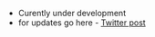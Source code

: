 - Curently under development 
- for updates go here - [Twitter post](https://x.com/xo_tushar_wrld/status/1873676751655801001)